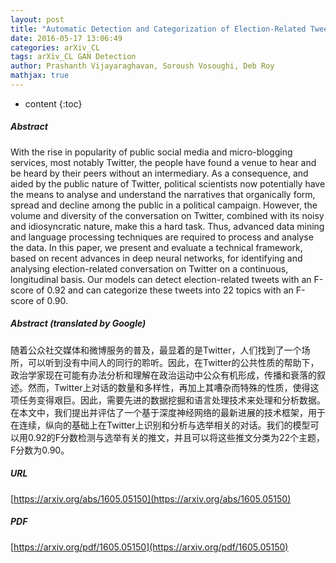 ```yaml
---
layout: post
title: "Automatic Detection and Categorization of Election-Related Tweets"
date: 2016-05-17 13:06:49
categories: arXiv_CL
tags: arXiv_CL GAN Detection
author: Prashanth Vijayaraghavan, Soroush Vosoughi, Deb Roy
mathjax: true
---
```


* content
{:toc}

##### Abstract
With the rise in popularity of public social media and micro-blogging services, most notably Twitter, the people have found a venue to hear and be heard by their peers without an intermediary. As a consequence, and aided by the public nature of Twitter, political scientists now potentially have the means to analyse and understand the narratives that organically form, spread and decline among the public in a political campaign. However, the volume and diversity of the conversation on Twitter, combined with its noisy and idiosyncratic nature, make this a hard task. Thus, advanced data mining and language processing techniques are required to process and analyse the data. In this paper, we present and evaluate a technical framework, based on recent advances in deep neural networks, for identifying and analysing election-related conversation on Twitter on a continuous, longitudinal basis. Our models can detect election-related tweets with an F-score of 0.92 and can categorize these tweets into 22 topics with an F-score of 0.90.

##### Abstract (translated by Google)
随着公众社交媒体和微博服务的普及，最显着的是Twitter，人们找到了一个场所，可以听到没有中间人的同行的聆听。因此，在Twitter的公共性质的帮助下，政治学家现在可能有办法分析和理解在政治运动中公众有机形成，传播和衰落的叙述。然而，Twitter上对话的数量和多样性，再加上其嘈杂而特殊的性质，使得这项任务变得艰巨。因此，需要先进的数据挖掘和语言处理技术来处理和分析数据。在本文中，我们提出并评估了一个基于深度神经网络的最新进展的技术框架，用于在连续，纵向的基础上在Twitter上识别和分析与选举相关的对话。我们的模型可以用0.92的F分数检测与选举有关的推文，并且可以将这些推文分类为22个主题，F分数为0.90。

##### URL
[https://arxiv.org/abs/1605.05150](https://arxiv.org/abs/1605.05150)

##### PDF
[https://arxiv.org/pdf/1605.05150](https://arxiv.org/pdf/1605.05150)

